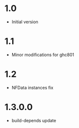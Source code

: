 # 1.0

* Initial version

# 1.1

* Minor modifications for ghc801

# 1.2

* NFData instances fix

# 1.3.0.0

* build-depends update

